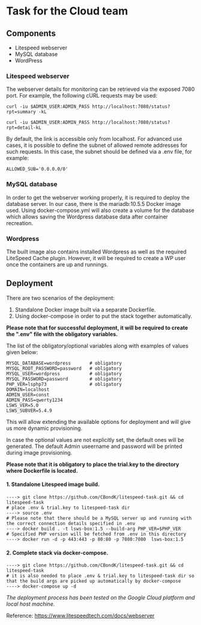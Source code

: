 # Task for the Cloud team


## Components
  - Litespeed webserver
  - MySQL database
  - WordPress

### Litespeed webserver

The webserver details for monitoring can be retrieved via the exposed 7080 port. For example, the following cURL requests may be used:
```
curl -iu $ADMIN_USER:ADMIN_PASS http://localhost:7080/status?rpt=summary -kL

curl -iu $ADMIN_USER:ADMIN_PASS http://localhost:7080/status?rpt=detail-kL
```

By default, the link is accessible only from localhost. For advanced use cases, it is possible to define the subnet of allowed remote addresses for such requests. In this case, the subnet should be defined via a .env file, for example:
```
ALLOWED_SUB='0.0.0.0/0'
```

### MySQL database
In order to get the webserver working properly, it is required to deploy the database server. In our case, there is the mariadb:10.5.5 Docker image used. Using docker-compose.yml will also create a volume for the database which allows saving the Wordpress database data after container recreation.

### Wordpress

The built image also contains installed Wordpress as well as the required LiteSpeed Cache plugin. However, it will be required to create a WP user once the containers are up and runnings.

## Deployment

There are two scenarios of the deployment:

1. Standalone Docker image built via a separate Dockerfile.
2. Using docker-compose in order to put the stack together automatically.

__Please note that for successful deployment, it will be required to create the ".env" file with the obligatory variables.__

The list of the obligatory/optional variables along with examples of values given below:
```
MYSQL_DATABASE=wordpress       # obligatory
MYSQL_ROOT_PASSWORD=password   # obligatory
MYSQL_USER=wordpress           # obligatory
MYSQL_PASSWORD=password        # obligatory
PHP_VER=lsphp73                # obligatory
DOMAIN=localhost
ADMIN_USER=const
ADMIN_PASS=qwerty1234
LSWS_VER=5.0
LSWS_SUBVER=5.4.9
```

This will allow extending the available options for deployment and will give us more dynamic provisioning.

In case the optional values are not explicitly set, the default ones will be generated. The default Admin useername and password will be printed during image provisioning.

____Please note that it is obligatory to place the trial.key to the directory where Dockerfile is located.____

#### 1. Standalone Litespeed image build.

```
----> git clone https://github.com/CBondK/litespeed-task.git && cd litespeed-task
# place .env & trial.key to litespeed-task dir
----> source .env
# Please note that there should be a MySQL server up and running with the correct connection details specified in .env
----> docker build . -t lsws-box:1.5 --build-arg PHP_VER=$PHP_VER
# Specified PHP version will be fetched from .env in this directory
----> docker run -d -p 443:443 -p 80:80 -p 7080:7080  lsws-box:1.5
```

#### 2. Complete stack via docker-compose.

```
----> git clone https://github.com/CBondK/litespeed-task.git && cd litespeed-task
# it is also needed to place .env & trial.key to litespeed-task dir so that the build args are picked up automatically by docker-compose
----> docker-compose up -d
```


*The deployment process has been tested on the Google Cloud platform and local host machine.*

Reference: https://www.litespeedtech.com/docs/webserver

